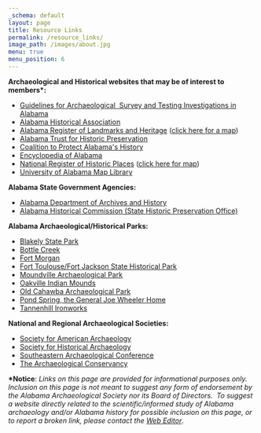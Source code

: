 ```yaml
---
_schema: default
layout: page
title: Resource Links
permalink: /resource_links/
image_path: /images/about.jpg
menu: true
menu_position: 6
---
```

**Archaeological and Historical websites that may be of interest to members\*:**

* [Guidelines for Archaeological&nbsp; Survey and Testing Investigations in Alabama](https://ahc.alabama.gov/section106PDFs/Policy_for_Archaeological_Survey_and_Testing_in_Alabama.pdf)
* [Alabama Historical Association](http://www.alabamahistory.net/)
* [Alabama Register of Landmarks and Heritage](http://ahc.alabama.gov/alabamaregister.aspx) ([click here for a map](http://arcg.is/2k40Uh9))
* [Alabama Trust for Historic Preservation](https://alabamatrust.co/)
* [Coalition to Protect Alabama's History](https://www.facebook.com/Coalition-to-Protect-Alabamas-History-156121757838340/)
* [Encyclopedia of Alabama](http://www.encyclopediaofalabama.org/)
* [National Register of Historic Places](http://ahc.alabama.gov/nationalregister.aspx) ([click here for map](http://arcg.is/1UOPgkQ))
* [University of Alabama Map Library](http://alabamamaps.ua.edu/)

**Alabama State Government Agencies:**

* [Alabama Department of Archives and History](http://archives.state.al.us/)
* [Alabama Historical Commission (State Historic Preservation Office)](http://ahc.alabama.gov/)

**Alabama Archaeological/Historical Parks:**

* [Blakely State Park](http://www.blakeleypark.com/)
* [Bottle Creek](http://ahc.alabama.gov/properties/bottlecreek/bottlecreek.aspx)
* [Fort Morgan](https://ahc.alabama.gov/properties/ftmorgan/ftmorgan.aspx)
* [Fort Toulouse/Fort Jackson State Historical Park](https://fttoulousejackson.org/)
* [Moundville Archaeological Park](http://moundville.ua.edu/)
* [Oakville Indian Mounds](http://oakvilleindianmounds.com/)
* [Old Cahawba Archaeological Park](http://cahawba.com/)
* [Pond Spring, the General Joe Wheeler Home](http://ahc.alabama.gov/properties/pondspring/pondspring.aspx)
* [Tannenhill Ironworks](https://www.tannehillstatepark.org/)

**National and Regional Archaeological Societies:**

* [Society for American Archaeology](https://www.saa.org/)
* [Society for Historical Archaeology](https://sha.org/)
* [Southeastern Archaeological Conference](http://www.southeasternarchaeology.org/)
* [The Archaeological Conservancy](https://www.archaeologicalconservancy.org/)

**\*Notice**\:&nbsp;*Links on this page are provided for informational purposes only.&nbsp; Inclusion on this page is not meant to suggest any form of endorsement by the Alabama Archaeological Society nor its Board of Directors.&nbsp; To suggest a website directly related to the scientific/informed study of Alabama archaeology and/or Alabama history for possible inclusion on this page, or to report a broken link, please contact the [Web Editor](mailto:sarahmcoffey@southalabama.edu?subject=AAS%20Links%20Page)*.